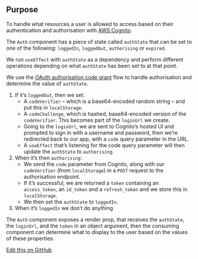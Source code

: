 ## Purpose

To handle what resources a user is allowed to access based on their authentication and authorisation with [AWS Cognito](https://aws.amazon.com/cognito/).

The `Auth` component has a piece of state called `authState` that can be set to one of the following: `loggedIn`, `loggedOut`, `authorising` or `expired`.

We run `useEffect` with `authState` as a dependency and perform different operations depending on what `authState` has been set to at that point.

We use the [OAuth authorisation code grant](https://aws.amazon.com/blogs/mobile/understanding-amazon-cognito-user-pool-oauth-2-0-grants/) flow to handle authorisation and determine the value of `authState`.

1. If it’s `loggedOut`, then we set:
   - A `codeVerifier` – which is a base64-encoded random string – and put this in `localStorage`.
   - A `codeChallenge`, which is hashed, base64-encoded version of the `codeVerifier`. This becomes part of the `loginUrl` we create.
   - Going to the `loginUrl`, we are sent to Cognito’s hosted UI and prompted to sign in with a username and password, then we’re redirected back to our app, with a `code` query parameter in the URL.
   - A `useEffect` that’s listening for the code query parameter will then update the `authState` to `authorising`.
2. When it’s then `authorising`:
   - We send the `code` parameter from Cognito, along with our `codeVerifier` (from `localStorage`) in a `POST` request to the authorisation endpoint.
   - If it’s successful, we are returned a `token` containing an `access_token`, an `id_token` and a `refresh_token` and we store this in `localStorage`.
   - We then set the `authState` to `loggedIn`.
3. When it’s `loggedIn` we don’t do anything
<!-- 4. When it’s expired we use the `refresh_token` that was sent with the original `access_token` in order to get a new `access_token` before doing a call to any protected resources. -->

The `Auth` component exposes a render prop, that receives the `authState`, the `loginUrl`, and the `token` in an object argument, then the consuming component can determine what to display to the user based on the values of these properties.

[Edit this on GitHub](https://github.com/wellcomecollection/wellcomecollection.org/edit/master/catalogue/webapp/components/Auth/README.md)
